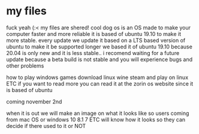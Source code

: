 # my files
fuck yeah (:< my files are shered!
cool dog os is an OS made to make your computer faster and more reliable 
it is based of ubuntu 19.10 to make it more stable.
every update we update it based on a LTS based version of ubuntu to make it be supported longer
we based it of ubuntu 19.10 because 20.04 is only new and it is less stable.. i recomend waiting for a future update because a beta build is not stable and you will experience bugs and other problems

how to play windows games
download linux wine steam and play on linux  ETC
if you want to read more you can read it at the zorin os website since it is based of ubuntu

coming november 2nd

when it is out we will make an image on what it looks like so users coming from mac OS or windows 10 8.1 7 ETC
will know how it looks so they can decide if there used to it or NOT
